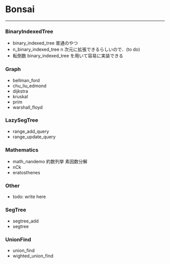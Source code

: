 # Bonsai

---

### BinaryIndexedTree

- binary_indexed_tree
  普通のやつ
- n_binary_indexed_tree
  n 次元に拡張できるらしいので．(to do)
- 転倒数
  binary_indexed_tree を用いて容易に実装できる

### Graph

- bellman_ford
- chu_liu_edmond
- dijkstra
- kruskal
- prim
- warshall_floyd

### LazySegTree

- range_add_query
- range_update_query

### Mathematics

- math_nandemo
  約数列挙
  素因数分解
- nCk
- eratosthenes

### Other

- todo: write here

### SegTree

- segtree_add
- segtree

### UnionFind
- union_find
- wighted_union_find
